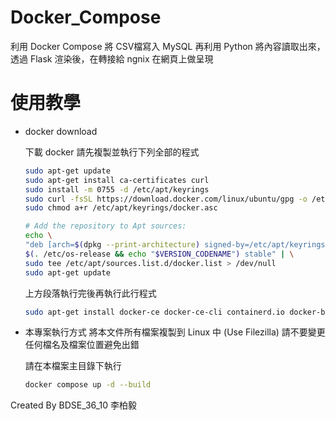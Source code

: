 # Docker_Compose
利用 Docker Compose 將 CSV檔寫入 MySQL 再利用 Python 將內容讀取出來，透過 Flask 渲染後，在轉接給 ngnix 在網頁上做呈現 

# 使用教學
- docker download

    下載 docker 請先複製並執行下列全部的程式
    ```bash
    sudo apt-get update
    sudo apt-get install ca-certificates curl
    sudo install -m 0755 -d /etc/apt/keyrings
    sudo curl -fsSL https://download.docker.com/linux/ubuntu/gpg -o /etc/apt/keyrings/docker.asc
    sudo chmod a+r /etc/apt/keyrings/docker.asc

    # Add the repository to Apt sources:
    echo \
    "deb [arch=$(dpkg --print-architecture) signed-by=/etc/apt/keyrings/docker.asc] https://download.docker.com/linux/ubuntu \
    $(. /etc/os-release && echo "$VERSION_CODENAME") stable" | \
    sudo tee /etc/apt/sources.list.d/docker.list > /dev/null
    sudo apt-get update
    ```

    上方段落執行完後再執行此行程式
    ```bash
    sudo apt-get install docker-ce docker-ce-cli containerd.io docker-buildx-plugin docker-compose-plugin
    ```

- 本專案執行方式
    將本文件所有檔案複製到 Linux 中 (Use Filezilla)
    請不要變更任何檔名及檔案位置避免出錯

    請在本檔案主目錄下執行
    ```bash
    docker compose up -d --build
    ``` 

Created By BDSE_36_10 李柏毅
